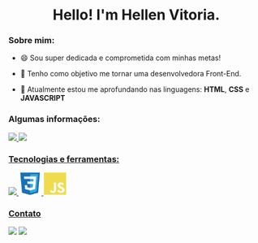 <h1  align = "center" > Hello! I'm Hellen Vitoria. </ h1 >
  
### Sobre mim:

- 😄 Sou super dedicada e comprometida com minhas metas!

- 🚀 Tenho como objetivo me tornar uma desenvolvedora Front-End.

- 🌱 Atualmente estou me aprofundando nas linguagens: <b>HTML</b>, <b>CSS</b> e <b>JAVASCRIPT</b> 

### Algumas informações:

<div>
<a href="https://github.com/hellendev">
<img height="180em" src="https://github-readme-stats.vercel.app/api/top-langs/?username=hellendev&layout=compact&langs_count=7&theme=dracula"/>
<img height="180em" src="https://github-readme-stats.vercel.app/api?username=hellendev&show_icons=true&theme=dracula&include_all_commits=true&count_private=true"/>
</div>

### Tecnologias e ferramentas:

 <div> 
 <img width="45px" src="https://cdn.jsdelivr.net/gh/devicons/devicon/icons/html5/html5-original.svg" />
 <img width="45px" src="https://raw.githubusercontent.com/devicons/devicon/master/icons/css3/css3-original.svg" />
 <img width="45px" src="https://raw.githubusercontent.com/devicons/devicon/master/icons/javascript/javascript-plain.svg" />
 </div>
 
 
### Contato

 <div> 
<a href = "mailto:hellenvitoriadev@gmail.com"><img src="https://img.shields.io/badge/-Gmail-%23333?style=for-the-badge&logo=gmail&logoColor=white" target="_blank"></a>
<a href="https://www.linkedin.com/in/hellen-vitoria-032a63234/" target="_blank"><img src="https://img.shields.io/badge/-LinkedIn-%230077B5?style=for-the-badge&logo=linkedin&logoColor=white" target="_blank"></a> 
</div>
